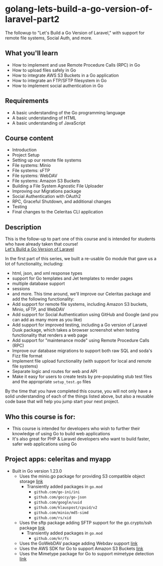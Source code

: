 # golang-lets-build-a-go-version-of-laravel-part2
The followup to "Let's Build a Go Version of Laravel," with support for remote file systems, Social Auth, and more.

## What you'll learn
- How to implement and use Remote Procedure Calls (RPC) in Go
- How to upload files safely in Go
- How to integrate AWS S3 Buckets in a Go application
- How to integrate an FTP/SFTP filesystem in Go
- How to implement social authentication in Go

## Requirements
- A basic understanding of the Go programming language
- A basic understanding of HTML
- A basic understanding of JavaScript

## Course content
- Introduction
- Project Setup
- Setting up our remote file systems
- File systems: Minio
- File systems: sFTP
- File systems: WebDAV
- File systems: Amazon S3 Buckets
- Building a File System Agnostic File Uploader
- Improving our Migrations package
- Social Authentication with OAuth2
- RPC, Graceful Shutdown, and additional changes
- Testing
- Final changes to the Celeritas CLI application

## Description
This is the follow-up to part one of this course and is intended for students who have already taken that course!  
[Let's Build a Go Version of Laravel](https://github.com/johnwr-response/golang-lets-build-a-go-version-of-laravel.git) 

In the first part of this series, we built a re-usable Go module that gave us a lot of functionality, including:
- html, json, and xml response types
- support for Go templates and Jet templates to render pages
- multiple database support
- sessions
- and more.
This time around, we'll improve our Celeritas package and add the following functionality:
- Add support for remote file systems, including Amazon S3 buckets, Minio, sFTP, and WebDAV 
- Add support for Social Authentication using GitHub and Google (and you can add as many more as you like)
- Add support for improved testing, including a Go version of Laravel Dusk package, which takes a browser screenshot
  when testing functionality that renders a web page
- Add support for "maintenance mode" using Remote Procedure Calls (RPC)
- Improve our database migrations to support both raw SQL and soda's Fizz file format 
- Implement file upload functionality (with support for local and remote file systems)
- Separate logic and routes for web and API 
- Make it easy for users to create tests by pre-populating stub test files and the appropriate `setup_test.go` files

By the time that you have completed this course, you will not only have a solid understanding of each of
the things listed above, but also a reusable code base that will help you jump start your next project.

## Who this course is for:
- This course is intended for developers who wish to further their knowledge of using Go to build web applications
- It's also great for PHP & Laravel developers who want to build faster, safer web applications using Go

## Project apps: celeritas and myapp
- Built in Go version 1.23.0
  - Uses the minio.go package for providing S3 compatible object storage
    [link](https://github.com/minio/minio-go)
    - Transiently added packages in `go.mod`
      - `github.com/go-ini/ini`
      - `github.com/goccy/go-json`
      - `github.com/google/uuid`
      - `github.com/klauspost/cpuid/v2`
      - `github.com/minio/md5-simd`
      - `github.com/rs/xid`
  - Uses the sftp package adding SFTP support for the go.crypto/ssh package
    [link](https://github.com/pkg/sftp)
    - Transiently added packages in `go.mod`
      - `github.com/kr/fs`
  - Uses the GoWebDAV package adding Webdav support
    [link](https://github.com/studio-b12/gowebdav)
  - Uses the AWS SDK for Go to support Amazon S3 Buckets
    [link](https://github.com/aws/aws-sdk-go)
  - Uses the Mimetype package for Go to support mimetype detection
    [link](https://github.com/gabriel-vasile/mimetype)
